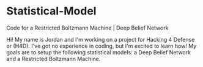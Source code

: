 # Statistical-Model
Code for a Restricted Boltzmann Machine | Deep Belief Network


Hi! My name is Jordan and I'm working on a project for Hacking 4 Defense or (H4D). I've got no experience in coding, but I'm excited to learn how! My goals are to setup the following statistical models: a Deep Belief Network and a Restricted Boltzmann Machine. 
